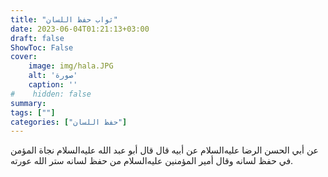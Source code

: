 ```yaml
---
title: "ثواب حفظ اللسان"
date: 2023-06-04T01:21:13+03:00
draft: false
ShowToc: False
cover:
    image: img/hala.JPG
    alt: 'صورة'
    caption: ''
#    hidden: false
summary: 
tags: [""]
categories: ["حفظ اللسان"]
---
```

عن أبي الحسن الرضا عليه‌السلام عن أبيه قال قال أبو عبد الله عليه‌السلام نجاة
المؤمن في حفظ لسانه وقال أمير المؤمنين عليه‌السلام من حفظ لسانه ستر الله
عورته.


